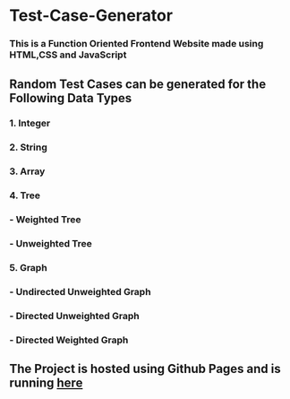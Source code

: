 # Test-Case-Generator
### This is a Function Oriented Frontend Website made using **HTML**,**CSS** and **JavaScript**

## Random Test Cases can be generated for the Following Data Types
 ### 1. Integer
 ### 2. String
 ### 3. Array
 ### 4. Tree
 ###    - Weighted Tree
 ###    - Unweighted Tree
 ### 5. Graph
 ###    - Undirected Unweighted Graph
 ###    - Directed Unweighted Graph
 ###    - Directed Weighted Graph


## The Project is hosted using Github Pages and is running [here](https://21shadow10.github.io/Test-Case-Generator/HTML/integer.html)
